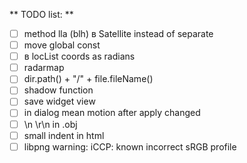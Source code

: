 ** TODO list: **
- [ ] method lla (blh) в Satellite instead of separate
- [ ] move global const
- [ ] в locList coords as radians
- [ ] radarmap
- [ ] dir.path() + "/" + file.fileName()
- [ ] shadow function
- [ ] save widget view
- [ ] in dialog mean motion after apply changed
- [ ] \n \r\n in .obj
- [ ] small indent in html
- [ ] libpng warning: iCCP: known incorrect sRGB profile
